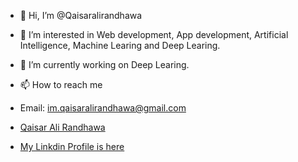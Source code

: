 - 👋 Hi, I’m @Qaisaralirandhawa
- 👀 I’m interested in Web development, App development, Artificial Intelligence, Machine Learing and Deep Learing.
- 🌱 I’m currently working on Deep Learing.
- 📫 How to reach me 
-   Email: im.qaisaralirandhawa@gmail.com
-   <div class="badge-base LI-profile-badge" data-locale="en_US" data-size="large" data-theme="dark" data-type="HORIZONTAL" data-vanity="qaisar-ali-randhawa-0659a81a1" data-version="v1"><a class="badge-base__link LI-simple-link" href="https://pk.linkedin.com/in/qaisar-ali-randhawa-0659a81a1?trk=profile-badge">Qaisar Ali Randhawa</a></div>
              
-   [My Linkdin Profile is here](https://linkedin.com/in/qaisar-ali-randhawa-0659a81a1)   

<!---
Qaisaralirandhawa/Qaisaralirandhawa is a ✨ special ✨ repository because its `README.md` (this file) appears on your GitHub profile.
You can click the Preview link to take a look at your changes.
--->
